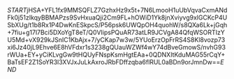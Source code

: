 $START$jHSA+YFL1fx9MMSQFLZ7GzhxHz9x5t+7N6LmooH1uUbVqvaCxmANdFk0j51zIkqyBBMAPzs9SvHxuaQji2Cm9FL+hOWiD1Yk8jnXviyvg9xlGCKcP4USbXUg/t1b8Rx1P4DwKnESkpcS/P56psk6UWQpOH4quohW/s8QXa6Lk+jGqh+7fiu+g17l7Bci5DXoYgT8eT/Q0VIipsPQuAR73atLR9JCVgA84QfqWSORTIzYU5Md+vX929kJSnIC1KbAjx+7/yCKap7w3w/5YUoErzOpFrRS4S8Kl8vozp73xi6Jz40jL9Ehve6E8hVFdxr1s3238gQUauWZWf4wY74dBveGmowS/nvhG93rWUa+EY+yCiKLvgGw9tHQUyFNspKsmHgtEAa+0QDNXItKduMAG55rCqY+BaTsEF2Z1SoYR3l3XVJxJuLkAxroJRbFDffzqba6flRUL0aBDn9orJmnDw==$END$